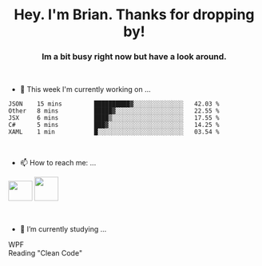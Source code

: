 <H1 align="center">Hey. I'm Brian. Thanks for dropping by!</H1>
<H3 align="center">Im a bit busy right now but have a look around.</H3>
<br/>

- 🔭 This week I'm currently working on ...
<!--START_SECTION:waka-->
```text
JSON    15 mins         ██████████▓░░░░░░░░░░░░░░   42.03 % 
Other   8 mins          █████▓░░░░░░░░░░░░░░░░░░░   22.55 % 
JSX     6 mins          ████▒░░░░░░░░░░░░░░░░░░░░   17.55 % 
C#      5 mins          ███▓░░░░░░░░░░░░░░░░░░░░░   14.25 % 
XAML    1 min           █░░░░░░░░░░░░░░░░░░░░░░░░   03.54 % 
```
<!--END_SECTION:waka-->
<br/>

- 📫 How to reach me: ...
<p>
  <a href="https://www.linkedin.com/in/brian-appleton/"><img width="48" height="40" src="https://github.com/appleton6509/appleton6509/blob/main/linkedin.png?raw=true"></a>
    <a href="https://github.com/appleton6509"><img width="48" height="48" src="https://github.com/appleton6509/appleton6509/blob/main/github.png?raw=true"></a>
</p>
<br/>

- 🌱 I’m currently studying ...
<p>
WPF<br/> 
Reading "Clean Code"<br/>
</p>


<!--
**appleton6509/appleton6509** is a ✨ _special_ ✨ repository because its `README.md` (this file) appears on your GitHub profile.

